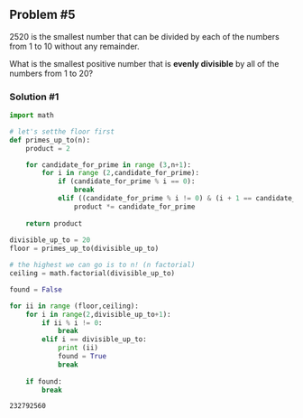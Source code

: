 
## Problem #5

2520 is the smallest number that can be divided by each of the numbers from 1 to 10 without any remainder.

What is the smallest positive number that is **evenly divisible** by all of the numbers from 1 to 20?

### Solution #1


```python
import math

# let's setthe floor first
def primes_up_to(n):
    product = 2

    for candidate_for_prime in range (3,n+1):
        for i in range (2,candidate_for_prime): 
            if (candidate_for_prime % i == 0):
                break
            elif ((candidate_for_prime % i != 0) & (i + 1 == candidate_for_prime)):
                product *= candidate_for_prime
                
    return product
    
divisible_up_to = 20
floor = primes_up_to(divisible_up_to)

# the highest we can go is to n! (n factorial)
ceiling = math.factorial(divisible_up_to)

found = False

for ii in range (floor,ceiling):
    for i in range(2,divisible_up_to+1):
        if ii % i != 0:
            break
        elif i == divisible_up_to:
            print (ii)
            found = True
            break
    
    if found:
        break

```

    232792560

